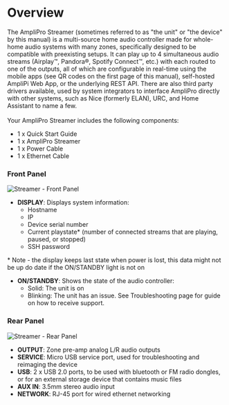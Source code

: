 # Overview
The AmpliPro Streamer (sometimes referred to as "the unit" or "the device" by this manual) is a multi-source home audio controller made for whole-home audio systems with many zones, specifically designed to be compatible with preexisting setups. It can play up to 4 simultaneous audio streams (Airplay™, Pandora®, Spotify Connect™, etc.) with each routed to one of the outputs, all of which are configurable in real-time using the mobile apps (see QR codes on the first page of this manual), self-hosted AmpliPi Web App, or the underlying REST API. There are also third party drivers available, used by system integrators to interface AmpliPro directly with other systems, such as Nice (formerly ELAN), URC, and Home Assistant to name a few.
\
\
Your AmpliPro Streamer includes the following components:

- 1 x Quick Start Guide
- 1 x AmpliPro Streamer
- 1 x Power Cable
- 1 x Ethernet Cable

### Front Panel

![Streamer - Front Panel]( streamer/AmpliPro_streamer_front_no_bg.png)

- **DISPLAY**: Displays system information:
    - Hostname
    - IP
    - Device serial number
    - Current playstate\* (number of connected streams that are playing, paused, or stopped)
    - SSH password

\* Note - the display keeps last state when power is lost, this data might not be up do date if the ON/STANDBY light is not on

- **ON/STANDBY**: Shows the state of the audio controller:
    - Solid: The unit is on
    - Blinking: The unit has an issue. See Troubleshooting page for guide on how to receive support.

### Rear Panel


![Streamer - Rear Panel]( streamer/AmpliPro_streamer_back_no_bg.png)

- **OUTPUT**: Zone pre-amp analog L/R audio outputs
- **SERVICE**: Micro USB service port, used for troubleshooting and reimaging the device
- **USB**: 2 x USB 2.0 ports, to be used with bluetooth or FM radio dongles, or for an external storage device that contains music files
- **AUX IN**: 3.5mm stereo audio input
- **NETWORK**: RJ-45 port for wired ethernet networking
